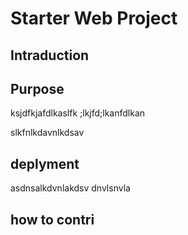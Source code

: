 # Starter Web Project

## Intraduction

## Purpose

ksjdfkjafdlkaslfk	;lkjfd;lkanfdlkan

slkfnlkdavnlkdsav
## deplyment
asdnsalkdvnlakdsv
dnvlsnvla

## how to contri
